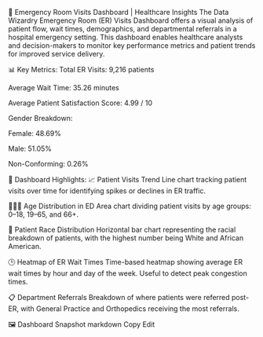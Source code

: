 🏥 Emergency Room Visits Dashboard | Healthcare Insights
The Data Wizardry Emergency Room (ER) Visits Dashboard offers a visual analysis of patient flow, wait times, demographics, and departmental referrals in a hospital emergency setting. This dashboard enables healthcare analysts and decision-makers to monitor key performance metrics and patient trends for improved service delivery.

📊 Key Metrics:
Total ER Visits: 9,216 patients

Average Wait Time: 35.26 minutes

Average Patient Satisfaction Score: 4.99 / 10

Gender Breakdown:

Female: 48.69%

Male: 51.05%

Non-Conforming: 0.26%

📌 Dashboard Highlights:
📈 Patient Visits Trend
Line chart tracking patient visits over time for identifying spikes or declines in ER traffic.

👶👨‍🦳 Age Distribution in ED
Area chart dividing patient visits by age groups:
0–18, 19–65, and 66+.

👥 Patient Race Distribution
Horizontal bar chart representing the racial breakdown of patients, with the highest number being White and African American.

🕒 Heatmap of ER Wait Times
Time-based heatmap showing average ER wait times by hour and day of the week. Useful to detect peak congestion times.

📋 Department Referrals
Breakdown of where patients were referred post-ER, with General Practice and Orthopedics receiving the most referrals.

🖼️ Dashboard Snapshot
markdown
Copy
Edit
